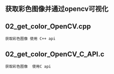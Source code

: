 ## **获取彩色图像并通过opencv可视化**

## **02_get_color_OpenCV.cpp**

    获取彩色图像 使用 C++ api
    
    
## **02_get_color_OpenCV_C_API.c**

    获取彩色图像  使用C api
